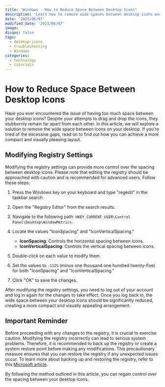 ```yaml
---
title: "Windows - How to Reduce Space Between Desktop Icons"
description: "Learn how to remove wide spaces between desktop icons and adjust spacing for a more compact layout"
date: '2023/06/07'
modified_date: '2023/06/07'
image: 
disqus: false
tags:
  - desktop-icons
  - troubleshooting
  - Windows
categories:
  - technology
  - tutorials
---
```


# How to Reduce Space Between Desktop Icons

Have you ever encountered the issue of having too much space between your desktop icons? Despite your attempts to drag and drop the icons, they stubbornly remain far apart from each other. In this article, we will explore a solution to remove the wide space between icons on your desktop. If you're tired of the excessive gaps, read on to find out how you can achieve a more compact and visually pleasing layout.

## Modifying Registry Settings

Modifying the registry settings can provide more control over the spacing between desktop icons. Please note that editing the registry should be approached with caution and is recommended for advanced users. Follow these steps:

1. Press the Windows key on your keyboard and type "regedit" in the taskbar search.
2. Open the "Registry Editor" from the search results.
3. Navigate to the following path: `HKEY_CURRENT_USER\Control Panel\Desktop\WindowMetrics`.
4. Locate the values "IconSpacing" and "IconVerticalSpacing."

   - **IconSpacing**: Controls the horizontal spacing between icons.
   - **IconVerticalSpacing**: Controls the vertical spacing between icons.

5. Double-click on each value to modify them.
6. Set the values to `-1125` (minus one thousand one hundred twenty-five) for both "IconSpacing" and "IconVerticalSpacing."
7. Click "OK" to save the changes.

After modifying the registry settings, you need to log out of your account and log in again for the changes to take effect. Once you log back in, the wide space between your desktop icons should be significantly reduced, creating a more compact and visually appealing arrangement.

## Important Reminder

Before proceeding with any changes to the registry, it is crucial to exercise caution. Modifying the registry incorrectly can lead to serious system problems. Therefore, it is recommended to back up the registry or create a system restore point before making any modifications. This precautionary measure ensures that you can restore the registry if any unexpected issues occur. To learn more about backing up and restoring the registry, refer to this [Microsoft article](https://support.microsoft.com/en-us/topic/how-to-back-up-and-restore-the-registry-in-windows-855140ad-e318-2aee-8b99-5b9b9720f783).


By following the method outlined in this article, you can regain control over the spacing between your desktop icons.